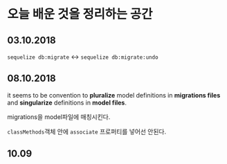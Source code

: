 오늘 배운 것을 정리하는 공간
====

## 03.10.2018
```sequelize db:migrate``` <-> ```sequelize db:migrate:undo```

## 08.10.2018
it seems to be convention to __pluralize__ model definitions in __migrations files__ and __singularize__ definitions in __model files__.

migrations을 model파일에 매칭시킨다.

```classMethods```객체 안에 ```associate``` 프로퍼티를 넣어선 안된다.

## 10.09